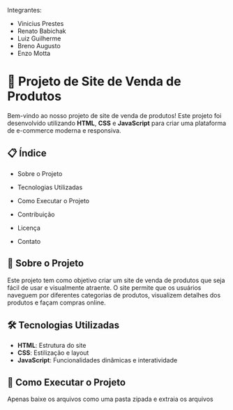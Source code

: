 Integrantes:
- Vinicius Prestes
- Renato Babichak
- Luiz Guilherme
- Breno Augusto
- Enzo Motta


# 🛒 Projeto de Site de Venda de Produtos

Bem-vindo ao nosso projeto de site de venda de produtos! Este projeto foi desenvolvido utilizando **HTML**, **CSS** e **JavaScript** para criar uma plataforma de e-commerce moderna e responsiva.

## 📋 Índice

- Sobre o Projeto

- Tecnologias Utilizadas
- Como Executar o Projeto
- Contribuição
- Licença
- Contato

## 📖 Sobre o Projeto

Este projeto tem como objetivo criar um site de venda de produtos que seja fácil de usar e visualmente atraente. O site permite que os usuários naveguem por diferentes categorias de produtos, visualizem detalhes dos produtos e façam compras online.


## 🛠️ Tecnologias Utilizadas

- **HTML**: Estrutura do site
- **CSS**: Estilização e layout
- **JavaScript**: Funcionalidades dinâmicas e interatividade

## 🚀 Como Executar o Projeto

Apenas baixe os arquivos como uma pasta zipada e extraia os arquivos

